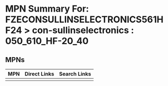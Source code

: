 



# MPN Summary For: FZECONSULLINSELECTRONICS561HF24 > con-sullinselectronics : 050_610_HF-20_40

## MPNs
  

|MPN|Direct Links|Search Links|
| :--- | :--- | :--- |
||||
